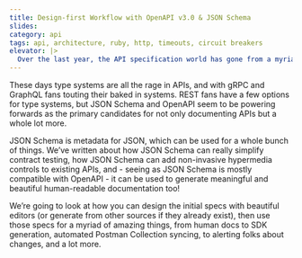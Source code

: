 ```yaml
---
title: Design-first Workflow with OpenAPI v3.0 & JSON Schema
slides:
category: api
tags: api, architecture, ruby, http, timeouts, circuit breakers
elevator: |>
  Over the last year, the API specification world has gone from a myriad of awkward hacks from competing incompatible specifications in the midst of change, to two amazing complimentary specifications: OpenAPI and JSON Schema. Learn how to do so much more than document an API with these tools.
---
```


These days type systems are all the rage in APIs, and with gRPC and GraphQL fans touting their baked in systems. REST fans have a few options for type systems, but JSON Schema and OpenAPI seem to be powering forwards as the primary candidates for not only documenting APIs but a whole lot more.

JSON Schema is metadata for JSON, which can be used for a whole bunch of things. We’ve written about how JSON Schema can really simplify contract testing, how JSON Schema can add non-invasive hypermedia controls to existing APIs, and - seeing as JSON Schema is mostly compatible with OpenAPI - it can be used to generate meaningful and beautiful human-readable documentation too!

We’re going to look at how you can design the initial specs with beautiful editors (or generate from other sources if they already exist), then use those specs for a myriad of amazing things, from human docs to SDK generation, automated Postman Collection syncing, to alerting folks about changes, and a lot more.
